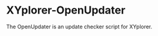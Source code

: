 XYplorer-OpenUpdater
====================

The OpenUpdater is an update checker script for XYplorer.